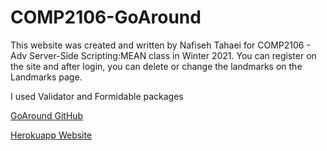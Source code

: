 # COMP2106-GoAround
<p>This website was created and written by Nafiseh Tahaei for COMP2106 - Adv Server-Side Scripting:MEAN class in Winter 2021. You can register on the site and after login, you can delete or change the landmarks on the Landmarks page. </p>
<p>I used Validator and Formidable packages</p>
<p><a href="https://github.com/nafisstaha/COMP2106-GoAround/">GoAround GitHub</a></p>
<p><a href="https://comp2106-goaround.herokuapp.com/">Herokuapp Website</a></p>
